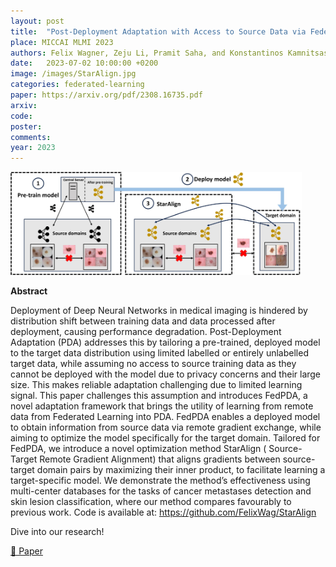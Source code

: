 ```yaml
---
layout: post
title:  "Post-Deployment Adaptation with Access to Source Data via Federated Learning and Source-Target Remote Gradient Alignment"
place: MICCAI MLMI 2023
authors: Felix Wagner, Zeju Li, Pramit Saha, and Konstantinos Kamnitsas
date:   2023-07-02 10:00:00 +0200
image: /images/StarAlign.jpg
categories: federated-learning
paper: https://arxiv.org/pdf/2308.16735.pdf
arxiv:
code: 
poster: 
comments:
year: 2023 
---
```


<style>
@media (max-width: 1000px) {
    .container {
        flex-direction: column;
        align-items: left;
    }
</style>


<div class="container" style="display: flex; align-items: center;">
    <div class="image" style="flex: 1; margin-right: 1cm;">
        <img src="/images/StarAlign.jpg" alt="Image" style="max-width:100%; height:auto;">
    </div>
</div>

**Abstract**

Deployment of Deep Neural Networks in medical imaging is
hindered by distribution shift between training data and data processed
after deployment, causing performance degradation. Post-Deployment
Adaptation (PDA) addresses this by tailoring a pre-trained, deployed
model to the target data distribution using limited labelled or entirely
unlabelled target data, while assuming no access to source training data
as they cannot be deployed with the model due to privacy concerns
and their large size. This makes reliable adaptation challenging due
to limited learning signal. This paper challenges this assumption and
introduces FedPDA, a novel adaptation framework that brings the
utility of learning from remote data from Federated Learning into PDA.
FedPDA enables a deployed model to obtain information from source
data via remote gradient exchange, while aiming to optimize the model
specifically for the target domain. Tailored for FedPDA, we introduce a
novel optimization method StarAlign
(
Source-Target
Remote Gradient
Alignment) that aligns gradients between source-target domain pairs by
maximizing their inner product, to facilitate learning a target-specific
model. We demonstrate the method’s effectiveness using multi-center
databases for the tasks of cancer metastases detection and skin lesion
classification, where our method compares favourably to previous work.
Code is available at: https://github.com/FelixWag/StarAlign

Dive into our research!

<a href="https://arxiv.org/pdf/2308.16735">&#x1F4C4; Paper</a> 
